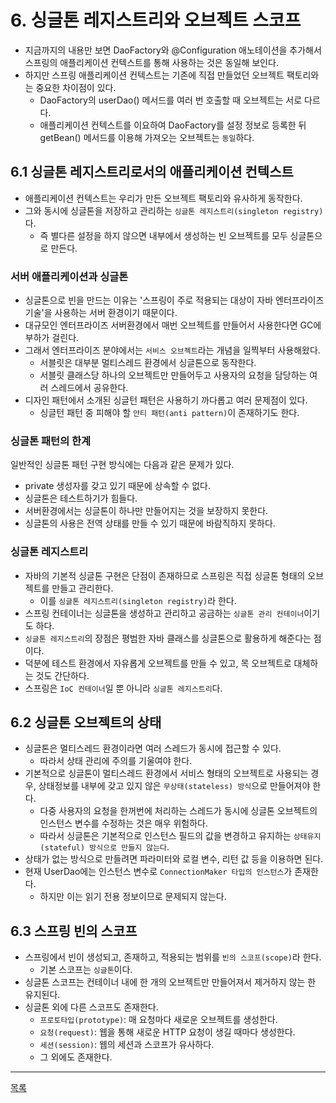 # 6. 싱글톤 레지스트리와 오브젝트 스코프

- 지금까지의 내용만 보면 DaoFactory와 @Configuration 애노테이션을 추가해서 스프링의 애플리케이션 컨텍스트를 통해 사용하는 것은 동일해 보인다.
- 하지만 스프링 애플리케이션 컨텍스트는 기존에 직접 만들었던 오브젝트 팩토리와는 중요한 차이점이 있다.
    - DaoFactory의 userDao() 메서드를 여러 번 호출할 때 오브젝트는 서로 다르다.
    - 애플리케이션 컨텍스트를 이요하여 DaoFactory를 설정 정보로 등록한 뒤 getBean() 메서드를 이용해 가져오는 오브젝트는 `동일`하다. 

## 6.1 싱글톤 레지스트리로서의 애플리케이션 컨텍스트

- 애플리케이션 컨텍스트는 우리가 만든 오브젝트 팩토리와 유사하게 동작한다.
- 그와 동시에 싱글톤을 저장하고 관리하는 `싱글톤 레지스트리(singleton registry)`다.
    - 즉 별다른 설정을 하지 않으면 내부에서 생성하는 빈 오브젝트를 모두 싱글톤으로 만든다.

### 서버 애플리케이션과 싱글톤

- 싱글톤으로 빈을 만드는 이유는 '스프링이 주로 적용되는 대상이 자바 엔터프라이즈 기술'을 사용하는 서버 환경이기 때문이다.
- 대규모인 엔터프라이즈 서버환경에서 매번 오브젝트를 만들어서 사용한다면 GC에 부하가 걸린다.
- 그래서 엔터프라이즈 분야에서는 `서비스 오브젝트`라는 개념을 일찍부터 사용해왔다.
    - 서블릿은 대부분 멀티스레드 환경에서 싱글톤으로 동작한다.
    - 서블릿 클래스당 하나의 오브젝트만 만들어두고 사용자의 요청을 담당하는 여러 스레드에서 공유한다.
- 디자인 패턴에서 소개된 싱글턴 패턴은 사용하기 까다롭고 여러 문제점이 있다.
    - 싱글턴 패턴 중 피해야 할 `안티 패턴(anti pattern)`이 존재하기도 한다.

### 싱글톤 패턴의 한계

일반적인 싱글톤 패턴 구현 방식에는 다음과 같은 문제가 있다.

- private 생성자를 갖고 있기 때문에 상속할 수 없다.
- 싱글톤은 테스트하기가 힘들다.
- 서버환경에서는 싱글톤이 하나만 만들어지는 것을 보장하지 못한다.
- 싱글톤의 사용은 전역 상태를 만들 수 있기 때문에 바람직하지 못하다.

### 싱글톤 레지스트리

- 자바의 기본적 싱글톤 구현은 단점이 존재하므로 스프링은 직접 싱글톤 형태의 오브젝트를 만들고 관리한다.
    - 이를 `싱글톤 레지스트리(singleton registry)`라 한다.
- 스프링 컨테이너는 싱글톤을 생성하고 관리하고 공금하는 `싱글톤 관리 컨테이너`이기도 하다.
- `싱글톤 레지스트리`의 장점은 평범한 자바 클래스를 싱글톤으로 활용하게 해준다는 점이다.
- 덕분에 테스트 환경에서 자유롭게 오브젝트를 만들 수 있고, 목 오브젝트로 대체하는 것도 간단하다.
- 스프링은 `IoC 컨테이너`일 뿐 아니라 `싱글톤 레지스트리`다.


## 6.2 싱글톤 오브젝트의 상태

- 싱글톤은 멀티스레드 환경이라면 여러 스레드가 동시에 접근할 수 있다.
    - 따라서 상태 관리에 주의를 기울여야 한다.
- 기본적으로 싱글톤이 멀티스레드 환경에서 서비스 형태의 오브젝트로 사용되는 경우, 상태정보를 내부에 갖고 있지 않은 `무상태(stateless) 방식`으로 만들어져야 한다.
    - 다중 사용자의 요청을 한꺼번에 처리하는 스레드가 동시에 싱글톤 오브젝트의 인스턴스 변수를 수정하는 것은 매우 위험하다.
    - 따라서 싱글톤은 기본적으로 인스턴스 필드의 값을 변경하고 유지하는 `상태유지(stateful) 방식으로 만들지 않는다`.
- 상태가 없는 방식으로 만들려면 파라미터와 로컬 변수, 리턴 값 등을 이용하면 된다.
- 현재 UserDao에는 인스턴스 변수로 `ConnectionMaker 타입의 인스턴스`가 존재한다.
    - 하지만 이는 읽기 전용 정보이므로 문제되지 않는다.

## 6.3 스프링 빈의 스코프

- 스프링에서 빈이 생성되고, 존재하고, 적용되는 범위를 `빈의 스코프(scope)`라 한다.
    - 기본 스코프는 `싱글톤`이다.
- 싱글톤 스코프는 컨테이너 내에 한 개의 오브젝트만 만들어져서 제거하지 않는 한 유지된다.
- 싱글톤 외에 다른 스코프도 존재한다.
    - `프로토타입(prototype)`: 매 요청마다 새로운 오브젝트를 생성한다.
    - `요청(request)`: 웹을 통해 새로운 HTTP 요청이 생길 때마다 생성한다.
    - `세션(session)`: 웹의 세션과 스코프가 유사하다.
    - 그 외에도 존재한다.

---
[목록](./index.md)
